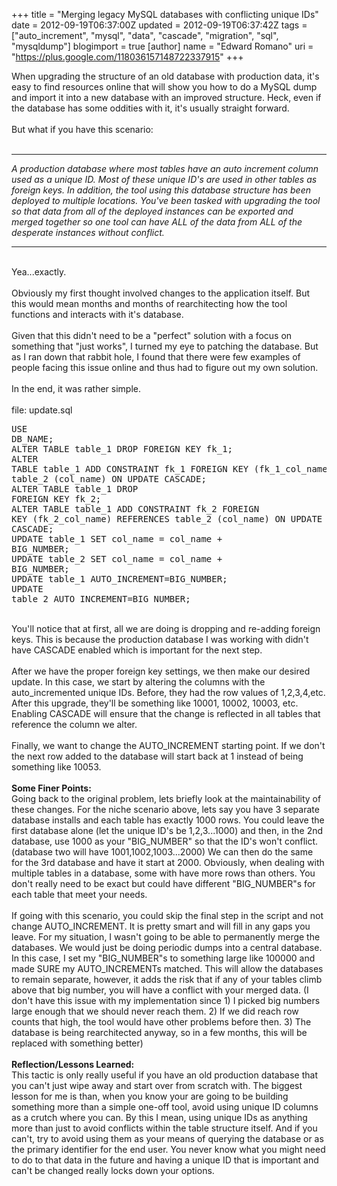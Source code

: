 +++
title = "Merging legacy MySQL databases with conflicting unique IDs"
date = 2012-09-19T06:37:00Z
updated = 2012-09-19T06:37:42Z
tags = ["auto_increment", "mysql", "data", "cascade", "migration", "sql", "mysqldump"]
blogimport = true 
[author]
	name = "Edward Romano"
	uri = "https://plus.google.com/118036157148722337915"
+++

When upgrading the structure of an old database with production data, it's easy to find resources online that will show you how to do a MySQL dump and import it into a new database with an improved structure. Heck, even if the database has some oddities with it, it's usually straight forward.<br /><br />But what if you have this scenario:<br /><br /><hr /><i>A production database where most tables have an auto increment column used as a unique ID. Most of these unique ID's are used in other tables as foreign keys. In addition, the tool using this database structure has been deployed to multiple locations. You've been tasked with upgrading the tool so that data from all of the deployed instances can be exported and merged together so one tool can have ALL of the data from ALL of the desperate instances without conflict.</i><br /><hr /><br />Yea...exactly.<br /><br />Obviously my first thought involved changes to the application itself. But this would mean months and months of rearchitecting how the tool functions and interacts with it's database.<br /><br />Given that this didn't need to be a "perfect" solution with a focus on something that "just works", I turned my eye to patching the database. But as I ran down that rabbit hole, I found that there were few examples of people facing this issue online and thus had to figure out my own solution.<br /><br />In the end, it was rather simple.<br /><br />file: update.sql <br /><pre class="brush:sql" name="code" width="100%">USE DB_NAME;<br />ALTER TABLE table_1 DROP FOREIGN KEY fk_1;<br />ALTER TABLE table_1 ADD CONSTRAINT fk_1 FOREIGN KEY (fk_1_col_name) REFERENCES table_2 (col_name) ON UPDATE CASCADE;<br />ALTER TABLE table_1 DROP FOREIGN KEY fk_2;<br />ALTER TABLE table_1 ADD CONSTRAINT fk_2 FOREIGN KEY (fk_2_col_name) REFERENCES table_2 (col_name) ON UPDATE CASCADE;<br />UPDATE table_1 SET col_name = col_name + BIG_NUMBER;<br />UPDATE table_2 SET col_name = col_name + BIG_NUMBER;<br />UPDATE table_1 AUTO_INCREMENT=BIG_NUMBER;<br />UPDATE table_2 AUTO_INCREMENT=BIG_NUMBER;<br /></pre><br />You'll notice that at first, all we are doing is dropping and re-adding foreign keys. This is because the production database I was working with didn't have CASCADE enabled which is important for the next step. <br /><br />After we have the proper foreign key settings, we then make our desired update. In this case, we start by altering the columns with the auto_incremented unique IDs. Before, they had the row values of 1,2,3,4,etc. After this upgrade, they'll be something like 10001, 10002, 10003, etc. Enabling CASCADE will ensure that the change is reflected in all tables that reference the column we alter. <br /><br />Finally, we want to change the AUTO_INCREMENT starting point. If we don't the next row added to the database will start back at 1 instead of being something like 10053.<br /><br /><b>Some Finer Points:</b><br />Going back to the&nbsp;original&nbsp;problem, lets briefly look at the maintainability of these changes. For the niche scenario above, lets say you have 3 separate database installs and each table has exactly 1000 rows. You could leave the first database alone (let the unique ID's be 1,2,3...1000) and then, in the 2nd database, use 1000 as your "BIG_NUMBER" so that the ID's won't conflict. (database two will have 1001,1002,1003...2000) We can then do the same for the 3rd database and have it start at 2000. Obviously, when dealing with multiple tables in a database, some with have more rows than others. You don't really need to be exact but could have different "BIG_NUMBER"s for each table that meet your needs.<br /><br />If going with this scenario, you could skip the final step in the script and not change AUTO_INCREMENT. It is pretty smart and will fill in any gaps you leave. For my situation, I wasn't going to be able to&nbsp;permanently&nbsp;merge the databases. We would just be doing periodic dumps into a central database. In this case, I set my "BIG_NUMBER"s to something large like 100000 and made SURE my AUTO_INCREMENTs matched. This will allow the databases to remain separate, however, it adds the risk that if any of your tables climb above that big number, you will have a conflict with your merged data. (I don't have this issue with my implementation since 1) I picked big numbers large enough that we should never reach them. 2) If we did reach row counts that high, the tool would have other problems before then. 3) The database is being rearchitected anyway, so in a few months, this will be replaced with something better)<br /><br /><b>Reflection/Lessons Learned:</b><br />This tactic is only really useful if you have an old production database that you can't just wipe away and start over from scratch with. The biggest lesson for me is than, when you know your are going to be building something more than a simple one-off tool, avoid using unique ID columns as a crutch where you can. By this I mean, using unique IDs as anything more than just to avoid conflicts within the table structure itself. And if you can't, try to avoid using them as your means of querying the database or as the primary identifier for the end user. You never know what you might need to do to that data in the future and having a unique ID that is important and can't be changed really locks down your options.
